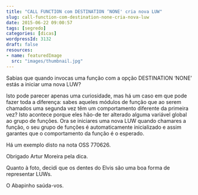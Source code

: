 ```yaml
---
title: "CALL FUNCTION com DESTINATION ‘NONE' cria nova LUW"
slug: call-function-com-destination-none-cria-nova-luw
date: 2015-06-22 09:00:57
tags: [segredo]
categories: [dicas]
wordpressId: 3132
draft: false
resources:
- name: featuredImage
  src: "images/thumbnail.jpg"
---
```

Sabias que quando invocas uma função com a opção DESTINATION ‘NONE’ estás a iniciar uma nova LUW?

Isto pode parecer apenas uma curiosidade, mas há um caso em que pode fazer toda a diferença: sabes aqueles módulos de função que ao serem chamados uma segunda vez têm um comportamento diferente da primeira vez? Isto acontece porque eles hão-de ter alterado alguma variável global ao grupo de funções. Ora se iniciares uma nova LUW quando chamares a função, o seu grupo de funções é automaticamente inicializado e assim garantes que o comportamento da função é o esperado.

Há um exemplo disto na nota OSS 770626.

Obrigado Artur Moreira pela dica.

Quanto à foto, decidi que os dentes do Elvis são uma boa forma de representar LUWs.

O Abapinho saúda-vos.
